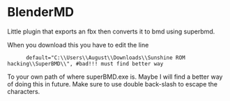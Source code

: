 # BlenderMD
Little plugin that exports an fbx then converts it to bmd using superbmd.

When you download this you have to edit the line

          default="C:\\Users\\August\\Downloads\\Sunshine ROM hacking\\SuperBMD\\", #bad!!! must find better way
To your own path of where superBMD.exe is. Maybe I will find a better way of doing this in future. Make sure to use double back-slash to escape the characters.
